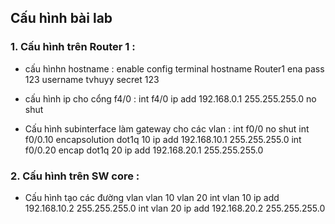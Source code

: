 ﻿## Cấu hình bài lab
### 1. Cấu hình trên Router 1 :
- cấu hìnhn hostname :
enable
config terminal
hostname Router1
ena pass 123
username tvhuyy secret 123

- cấu hình ip cho cổng f4/0 :
int f4/0
ip add 192.168.0.1 255.255.255.0
no shut
- Cấu hình subinterface làm gateway cho các vlan :
int f0/0
no shut
int f0/0.10
encapsolution dot1q 10
ip add 192.168.10.1 255.255.255.0
int f0/0.20
encap dot1q 20
ip add 192.168.20.1 255.255.255.0
### 2. Cấu hình trên SW core :
- Cấu hình tạo các đường vlan
vlan 10
vlan 20
int vlan 10
ip add 192.168.10.2 255.255.255.0
int vlan 20
ip add 192.168.20.2 255.255.255.0

